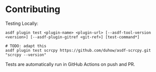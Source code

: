 # Contributing

Testing Locally:

```shell
asdf plugin test <plugin-name> <plugin-url> [--asdf-tool-version <version>] [--asdf-plugin-gitref <git-ref>] [test-command*]

# TODO: adapt this
asdf plugin test scrcpy https://github.com/duhow/asdf-scrcpy.git "scrcpy --version"
```

Tests are automatically run in GitHub Actions on push and PR.
